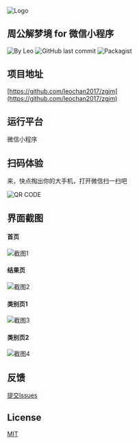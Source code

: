 ![Logo](https://github.com/leochan2017/zgjm/blob/master/%E7%B4%A0%E6%9D%90/logo/%E6%A2%A6-128.png?raw=true)


## 周公解梦境 for 微信小程序
![By Leo](https://img.shields.io/badge/Powered_by-Leo-red.svg?style=flat) 
![GitHub last commit](https://img.shields.io/github/last-commit/leochan2017/zgjm.svg)
![Packagist](https://img.shields.io/packagist/l/doctrine/orm.svg)


## 项目地址
[https://github.com/leochan2017/zgjm](https://github.com/leochan2017/zgjm)


## 运行平台
微信小程序

## 扫码体验
来，快点掏出你的大手机，打开微信扫一扫吧

![QR CODE](https://github.com/leochan2017/zgjm/blob/master/%E7%B4%A0%E6%9D%90/logo/gh_54e23eb8715a_258.jpg?raw=true)



## 界面截图
#### 首页
![截图1](https://github.com/leochan2017/zgjm/blob/master/%E7%B4%A0%E6%9D%90/%E6%88%AA%E5%9B%BE/1.png?raw=true)

#### 结果页
![截图2](https://github.com/leochan2017/zgjm/blob/master/%E7%B4%A0%E6%9D%90/%E6%88%AA%E5%9B%BE/2.png?raw=true)

#### 类别页1
![截图3](https://github.com/leochan2017/zgjm/blob/master/%E7%B4%A0%E6%9D%90/%E6%88%AA%E5%9B%BE/3.png?raw=true)

#### 类别页2
![截图4](https://github.com/leochan2017/zgjm/blob/master/%E7%B4%A0%E6%9D%90/%E6%88%AA%E5%9B%BE/4.png?raw=true)


## 反馈
[提交Issues](https://github.com/leochan2017/zgjm/issues/new)


## License
[MIT](http://opensource.org/licenses/MIT)